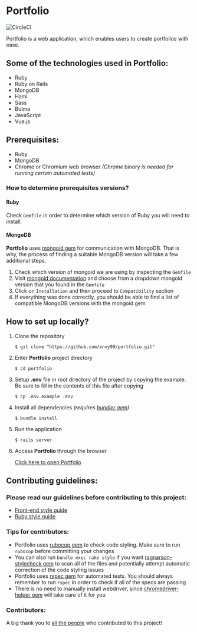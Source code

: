 # Portfolio
![CircleCI](https://img.shields.io/circleci/project/envy99/portfolio/master.svg)

Portfolio is a web application, which enables users to create portfolios with ease.

## Some of the technologies used in Portfolio:
* Ruby
* Ruby on Rails
* MongoDB
* Haml
* Sass
* Bulma
* JavaScript
* Vue.js

## Prerequisites:
* Ruby
* MongoDB
* Chrome or Chromium web browser *(Chrome binary is needed for running certain automated tests)*

### How to determine prerequisites versions?

#### Ruby
Check `Gemfile` in order to determine which version of Ruby you will need to install.

#### MongoDB
**Portfolio** uses [mongoid gem](https://github.com/mongodb/mongoid) for communication with MongoDB.
That is why, the process of finding a suitable MongoDB version will take a few additional steps.
1. Check which version of mongoid we are using by inspecting the `Gemfile`
1. Visit [mongoid documentation](https://docs.mongodb.com/mongoid/master/) and choose from a dropdown mongoid version that you found in the `Gemfile`
1. Click on `Installation` and then proceed to `Compatibility` section
1. If everything was done correctly, you should be able to find a list of compatible MongoDB versions with the mongoid gem

## How to set up locally?
1. Clone the repository
	```
	$ git clone "https://github.com/envy99/portfolio.git"
	```
1. Enter **Portfolio** project directory
	```
	$ cd portfolio
	```
1. Setup **.env** file in root directory of the project by copying the example. Be sure to fill in the contents of this file after copying
	```
	$ cp .env.example .env
	```
1. Install all dependencies *(requires [bundler gem](https://github.com/bundler/bundler))*
	```
	$ bundle install
	```
1. Run the application
	```
	$ rails server
	```
1. Access **Portfolio** through the browser

	[Click here to open Portfolio](http://localhost:3000/)

## Contributing guidelines:

### Please read our guidelines before contributing to this project:
* [Front-end style guide](https://github.com/envy99/portfolio/blob/master/app/assets/stylesheets/README.md)
* [Ruby style guide](https://github.com/Ragnarson/style/blob/master/ruby/README.md)

### Tips for contributors:
* Portfolio uses [rubocop gem](https://github.com/rubocop-hq/rubocop) to check code styling. Make sure to run `rubocop` before committing your changes
* You can also run `bundle exec rake style` if you want [ragnarson-stylecheck gem](https://github.com/Ragnarson/ragnarson-stylecheck) to scan all of the files and potentially attempt automatic correction of the code styling issues
* Portfolio uses [rspec gem](https://github.com/rspec/rspec-rails) for automated tests. You should always remember to run `rspec` in order to check if all of the specs are passing
* There is no need to manually install webdriver, since [chromedriver-helper gem](https://github.com/flavorjones/chromedriver-helper) will take care of it for you

### Contributors:
A big thank you to [all the people](https://github.com/envy99/portfolio/graphs/contributors) who contributed to this project!
